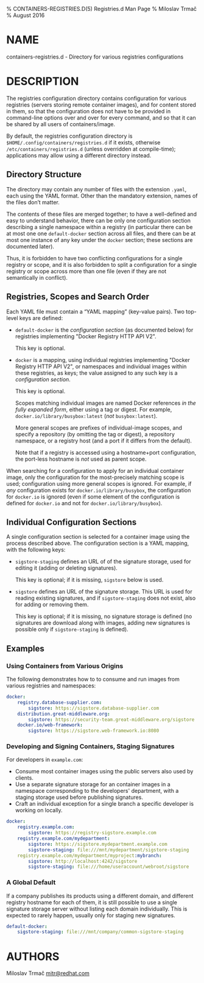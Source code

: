 % CONTAINERS-REGISTRIES.D(5) Registries.d Man Page
% Miloslav Trmač
% August 2016

# NAME
containers-registries.d - Directory for various registries configurations

# DESCRIPTION

The registries configuration directory contains configuration for various registries
(servers storing remote container images), and for content stored in them,
so that the configuration does not have to be provided in command-line options over and over for every command,
and so that it can be shared by all users of containers/image.

By default, the registries configuration directory is `$HOME/.config/containers/registries.d` if it exists, otherwise `/etc/containers/registries.d` (unless overridden at compile-time);
applications may allow using a different directory instead.

## Directory Structure

The directory may contain any number of files with the extension `.yaml`,
each using the YAML format.  Other than the mandatory extension, names of the files
don’t matter.

The contents of these files are merged together; to have a well-defined and easy to understand
behavior, there can be only one configuration section describing a single namespace within a registry
(in particular there can be at most one one `default-docker` section across all files,
and there can be at most one instance of any key under the `docker` section;
these sections are documented later).

Thus, it is forbidden to have two conflicting configurations for a single registry or scope,
and it is also forbidden to split a configuration for a single registry or scope across
more than one file (even if they are not semantically in conflict).

## Registries, Scopes and Search Order

Each YAML file must contain a “YAML mapping” (key-value pairs).  Two top-level keys are defined:

- `default-docker` is the _configuration section_ (as documented below)
   for registries implementing "Docker Registry HTTP API V2".

   This key is optional.

- `docker` is a mapping, using individual registries implementing "Docker Registry HTTP API V2",
   or namespaces and individual images within these registries, as keys;
   the value assigned to any such key is a _configuration section_.

   This key is optional.

   Scopes matching individual images are named Docker references *in the fully expanded form*, either
   using a tag or digest. For example, `docker.io/library/busybox:latest` (*not* `busybox:latest`).

   More general scopes are prefixes of individual-image scopes, and specify a repository (by omitting the tag or digest),
   a repository namespace, or a registry host (and a port if it differs from the default).

   Note that if a registry is accessed using a hostname+port configuration, the port-less hostname
   is _not_ used as parent scope.

When searching for a configuration to apply for an individual container image, only
the configuration for the most-precisely matching scope is used; configuration using
more general scopes is ignored.  For example, if _any_ configuration exists for
`docker.io/library/busybox`, the configuration for `docker.io` is ignored
(even if some element of the configuration is defined for `docker.io` and not for `docker.io/library/busybox`).

## Individual Configuration Sections

A single configuration section is selected for a container image using the process
described above.  The configuration section is a YAML mapping, with the following keys:

- `sigstore-staging` defines an URL of of the signature storage, used for editing it (adding or deleting signatures).

   This key is optional; if it is missing, `sigstore` below is used.

- `sigstore` defines an URL of the signature storage.
   This URL is used for reading existing signatures,
   and if `sigstore-staging` does not exist, also for adding or removing them.

   This key is optional; if it is missing, no signature storage is defined (no signatures
   are download along with images, adding new signatures is possible only if `sigstore-staging` is defined).

## Examples

### Using Containers from Various Origins

The following demonstrates how to to consume and run images from various registries and namespaces:

```yaml
docker:
    registry.database-supplier.com:
        sigstore: https://sigstore.database-supplier.com
    distribution.great-middleware.org:
        sigstore: https://security-team.great-middleware.org/sigstore
    docker.io/web-framework:
        sigstore: https://sigstore.web-framework.io:8080
```

### Developing and Signing Containers, Staging Signatures

For developers in `example.com`:

- Consume most container images using the public servers also used by clients.
- Use a separate signature storage for an container images in a namespace corresponding to the developers' department, with a staging storage used before publishing signatures.
- Craft an individual exception for a single branch a specific developer is working on locally.

```yaml
docker:
    registry.example.com:
        sigstore: https://registry-sigstore.example.com
    registry.example.com/mydepartment:
        sigstore: https://sigstore.mydepartment.example.com
        sigstore-staging: file:///mnt/mydepartment/sigstore-staging
    registry.example.com/mydepartment/myproject:mybranch:
        sigstore: http://localhost:4242/sigstore
        sigstore-staging: file:///home/useraccount/webroot/sigstore
```

### A Global Default

If a company publishes its products using a different domain, and different registry hostname for each of them, it is still possible to use a single signature storage server
without listing each domain individually. This is expected to rarely happen, usually only for staging new signatures.

```yaml
default-docker:
    sigstore-staging: file:///mnt/company/common-sigstore-staging
```

# AUTHORS

Miloslav Trmač <mitr@redhat.com>

